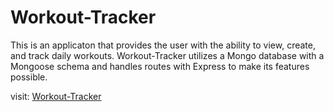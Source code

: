 # Workout-Tracker
This is an applicaton that provides the user with the ability to view, create, and track daily workouts. Workout-Tracker utilizes a Mongo database with a Mongoose schema and handles routes with Express to make its features possible.


visit: <a href="https://aqueous-temple-30791.herokuapp.com/" target="_blank">Workout-Tracker</a>




